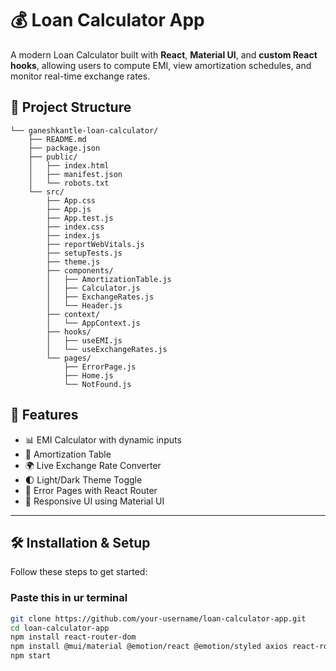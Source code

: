 # 💰 Loan Calculator App

A modern Loan Calculator built with **React**, **Material UI**, and **custom React hooks**, allowing users to compute EMI, view amortization schedules, and monitor real-time exchange rates.

## 🧱 Project Structure
```
└── ganeshkantle-loan-calculator/
    ├── README.md
    ├── package.json
    ├── public/
    │   ├── index.html
    │   ├── manifest.json
    │   └── robots.txt
    └── src/
        ├── App.css
        ├── App.js
        ├── App.test.js
        ├── index.css
        ├── index.js
        ├── reportWebVitals.js
        ├── setupTests.js
        ├── theme.js
        ├── components/
        │   ├── AmortizationTable.js
        │   ├── Calculator.js
        │   ├── ExchangeRates.js
        │   └── Header.js
        ├── context/
        │   └── AppContext.js
        ├── hooks/
        │   ├── useEMI.js
        │   └── useExchangeRates.js
        └── pages/
            ├── ErrorPage.js
            ├── Home.js
            └── NotFound.js
```

## 🚀 Features

- 📊 EMI Calculator with dynamic inputs
- 🧮 Amortization Table
- 🌍 Live Exchange Rate Converter
- 🌓 Light/Dark Theme Toggle
- 🔀 Error Pages with React Router
- 📱 Responsive UI using Material UI

---

## 🛠️ Installation & Setup

Follow these steps to get started:

### Paste this in ur terminal

```bash
git clone https://github.com/your-username/loan-calculator-app.git
cd loan-calculator-app
npm install react-router-dom
npm install @mui/material @emotion/react @emotion/styled axios react-router-dom
npm start
```
